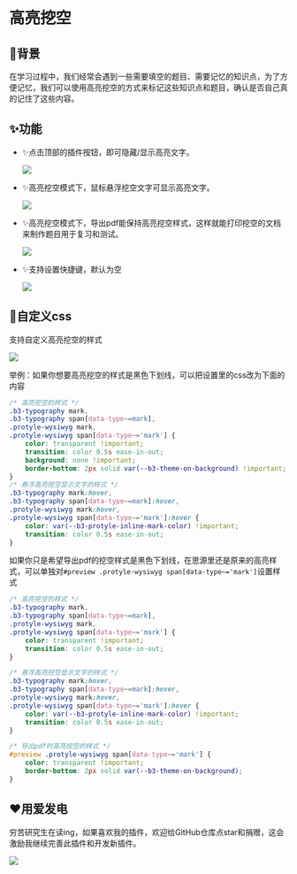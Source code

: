 # 高亮挖空


## 🤔背景

在学习过程中，我们经常会遇到一些需要填空的题目、需要记忆的知识点，为了方便记忆，我们可以使用高亮挖空的方式来标记这些知识点和题目，确认是否自己真的记住了这些内容。


## ✨功能

* ✨点击顶部的插件按钮，即可隐藏/显示高亮文字。

  ![](https://fastly.jsdelivr.net/gh/Achuan-2/PicBed/assets/高亮挖空展示-2024-11-29.gif)
* ✨高亮挖空模式下，鼠标悬浮挖空文字可显示高亮文字。
  
  ![](https://fastly.jsdelivr.net/gh/Achuan-2/PicBed/assets/高亮挖空悬浮显示-2024-11-29.gif)
* ✨高亮挖空模式下，导出pdf能保持高亮挖空样式，这样就能打印挖空的文档来制作题目用于复习和测试。

  ![](https://fastly.jsdelivr.net/gh/Achuan-2/PicBed/assets/PixPin_2024-11-29_16-54-30-2024-11-29.png)
* ✨支持设置快捷键，默认为空

  ![](https://fastly.jsdelivr.net/gh/Achuan-2/PicBed/assets/PixPin_2024-11-29_21-08-49-2024-11-29.png)


## 🎨自定义css

支持自定义高亮挖空的样式

![](https://fastly.jsdelivr.net/gh/Achuan-2/PicBed/assets/PixPin_2024-11-29_15-44-28-2024-11-29.png)

举例：如果你想要高亮挖空的样式是黑色下划线，可以把设置里的css改为下面的内容

```css
/* 高亮挖空的样式 */
.b3-typography mark,
.b3-typography span[data-type~=mark],
.protyle-wysiwyg mark,
.protyle-wysiwyg span[data-type~='mark'] {
    color: transparent !important;
    transition: color 0.5s ease-in-out;
    background: none !important;
    border-bottom: 2px solid var(--b3-theme-on-background) !important;
}
/* 悬浮高亮挖空显示文字的样式 */
.b3-typography mark:hover,
.b3-typography span[data-type~=mark]:hover,
.protyle-wysiwyg mark:hover,
.protyle-wysiwyg span[data-type~='mark']:hover {
    color: var(--b3-protyle-inline-mark-color) !important;
    transition: color 0.5s ease-in-out;
}
```

如果你只是希望导出pdf的挖空样式是黑色下划线，在思源里还是原来的高亮样式，可以单独对`#preview .protyle-wysiwyg span[data-type~='mark']`设置样式

```css
/* 高亮挖空的样式 */
.b3-typography mark,
.b3-typography span[data-type~=mark],
.protyle-wysiwyg mark,
.protyle-wysiwyg span[data-type~='mark'] {
    color: transparent !important;
    transition: color 0.5s ease-in-out;
}

/* 悬浮高亮挖空显示文字的样式 */
.b3-typography mark:hover,
.b3-typography span[data-type~=mark]:hover,
.protyle-wysiwyg mark:hover,
.protyle-wysiwyg span[data-type~='mark']:hover {
    color: var(--b3-protyle-inline-mark-color) !important;
    transition: color 0.5s ease-in-out;
}

/* 导出pdf时高亮挖空的样式 */
#preview .protyle-wysiwyg span[data-type~='mark'] {
    color: transparent !important;
    border-bottom: 2px solid var(--b3-theme-on-background);
}
```


## ❤️用爱发电

穷苦研究生在读ing，如果喜欢我的插件，欢迎给GitHub仓库点star和捐赠，这会激励我继续完善此插件和开发新插件。

![](https://fastly.jsdelivr.net/gh/Achuan-2/PicBed/assets/20241128221208-2024-11-28.png)